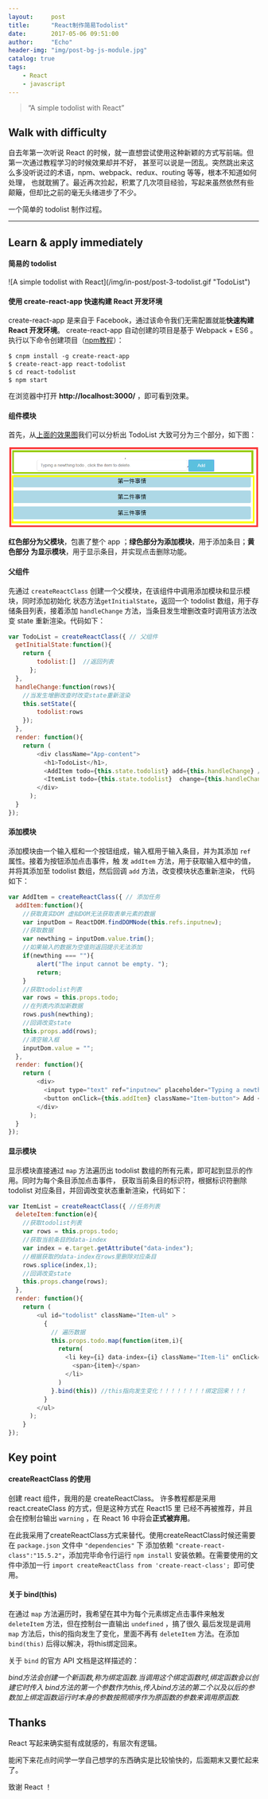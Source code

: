 ```yaml
---
layout:     post
title:      "React制作简易Todolist"
date:       2017-05-06 09:51:00
author:     "Echo"
header-img: "img/post-bg-js-module.jpg"
catalog: true
tags:
    - React
    - javascript
---
```


> “A simple todolist with React”

## Walk with difficulty

自去年第一次听说 React 的时候，就一直想尝试使用这种新颖的方式写前端。但第一次通过教程学习的时候效果却并不好，
甚至可以说是一团乱。突然跳出来这么多没听说过的术语，npm、webpack、redux、routing 等等，根本不知道如何处理，
也就耽搁了。最近再次捡起，积累了几次项目经验，写起来虽然依然有些颠簸，但却比之前的毫无头绪进步了不少。

一个简单的 todolist 制作过程。

---
## Learn & apply immediately 

#### 简易的 todolist

<p id = "TodoList"></p>
![A simple todolist with React](/img/in-post/post-3-todolist.gif "TodoList")

#### 使用 create-react-app 快速构建 React 开发环境

create-react-app 是来自于 Facebook，通过该命令我们无需配置就能**快速构建 React 开发环境**。
create-react-app 自动创建的项目是基于 Webpack + ES6 。
执行以下命令创建项目（[npm教程](http://www.runoob.com/nodejs/nodejs-npm.html)）：

```
$ cnpm install -g create-react-app
$ create-react-app react-todolist
$ cd react-todolist
$ npm start
```

在浏览器中打开 **http://localhost:3000/** ，即可看到效果。

#### 组件模块

首先，从[上面的效果图](#TodoList)我们可以分析出 TodoList 大致可分为三个部分，如下图：

![Todolist structure](/img/in-post/post-4-structure.png "Structure")

**红色部分为父模块**，包裹了整个 app ；**绿色部分为添加模块**，用于添加条目；**黄色部分
为显示模块**，用于显示条目，并实现点击删除功能。

#### 父组件

先通过 `createReactClass` 创建一个父模块，在该组件中调用添加模块和显示模块，同时添加初始化
状态方法`getInitialState`，返回一个 todolist 数组，用于存储条目列表，接着添加 `handleChange`
方法，当条目发生增删改查时调用该方法改变 state 重新渲染。代码如下：

```javascript
var TodoList = createReactClass({ // 父组件
  getInitialState:function(){
    return {
        todolist:[]  //返回列表
      };
  },
  handleChange:function(rows){
    //当发生增删改查时改变state重新渲染
    this.setState({
        todolist:rows
    });
  },
  render: function(){
    return (
        <div className="App-content">
          <h1>TodoList</h1>,
          <AddItem todo={this.state.todolist} add={this.handleChange} />
          <ItemList todo={this.state.todolist}  change={this.handleChange} />
        </div>
      );
  }
});
```

#### 添加模块

添加模块由一个输入框和一个按钮组成，输入框用于输入条目，并为其添加 `ref` 属性。接着为按钮添加点击事件，触
发 `addItem` 方法，用于获取输入框中的值，并将其添加至 todolist 数组，然后回调 `add` 方法，改变模块状态重新渲染，
代码如下：

```javascript
var AddItem = createReactClass({ // 添加任务
  addItem:function(){
    //获取真实DOM 虚拟DOM无法获取表单元素的数据
    var inputDom = ReactDOM.findDOMNode(this.refs.inputnew);
    //获取数据
    var newthing = inputDom.value.trim();
    //如果输入的数据为空值则返回提示无法添加
    if(newthing === ""){
        alert("The input cannot be empty. ");
        return;
    }
    //获取todolist列表
    var rows = this.props.todo;
    //在列表内添加新数据
    rows.push(newthing);
    //回调改变state
    this.props.add(rows);
    //清空输入框
    inputDom.value = "";
  },
  render: function(){
    return (
        <div>
          <input type="text" ref="inputnew" placeholder="Typing a newthing todo , click the item to delete." className="Item-input" />,
          <button onClick={this.addItem} className="Item-button"> Add </button>
        </div>
      );
  }
});
```

#### 显示模块

显示模块直接通过 `map` 方法遍历出 todolist 数组的所有元素，即可起到显示的作用。同时为每个条目添加点击事件，
获取当前条目的标识符，根据标识符删除 todolist 对应条目，并回调改变状态重新渲染，代码如下：

```javascript
var ItemList = createReactClass({ //任务列表
  deleteItem:function(e){
    //获取todolist列表
    var rows = this.props.todo;
    //获取当前条目的data-index
    var index = e.target.getAttribute("data-index");
    //根据获取的data-index在rows里删除对应条目
    rows.splice(index,1);
    //回调改变state
    this.props.change(rows);
  },
  render: function(){
    return (
        <ul id="todolist" className="Item-ul" >
          {
            // 遍历数据
            this.props.todo.map(function(item,i){
              return(
                <li key={i} data-index={i} className="Item-li" onClick={this.deleteItem} > 
                  <span>{item}</span>
                </li>
              )
            }.bind(this)) //this指向发生变化！！！！！！！！绑定回来！！！
          }
        </ul>
      );
    }
});
```
## Key point

#### createReactClass 的使用

创建 react 组件，我用的是 createReactClass。 许多教程都是采用 react.createClass 的方式，但是这种方式在 React15 里
已经不再被推荐，并且会在控制台输出 `warning` ，在 React 16 中将会**正式被弃用**。

在此我采用了createReactClass方式来替代。使用createReactClass时候还需要在 `package.json` 文件中 `"dependencies"` 下
添加依赖 `"create-react-class":"15.5.2"`，添加完毕命令行运行 `npm install` 安装依赖。在需要使用的文件中添加一行
 `import createReactClass from 'create-react-class'; `即可使用。

#### 关于 bind(this)

在通过 `map` 方法遍历时，我希望在其中为每个元素绑定点击事件来触发 `deleteItem` 方法，但在控制台一直输出 `undefined` ，搞了很久
最后发现是调用 `map` 方法后，this的指向发生了变化，里面不再有 `deleteItem` 方法。在添加 `bind(this)` 后得以解决，将this绑定回来。

关于 `bind` 的官方 API 文档是这样描述的：

<cite>bind方法会创建一个新函数,称为绑定函数.当调用这个绑定函数时,绑定函数会以创建它时传入
bind方法的第一个参数作为this,传入bind方法的第二个以及以后的参数加上绑定函数运行时本身的参数按照顺序作为原函数的参数来调用原函数.</cite>

## Thanks

React 写起来确实挺有成就感的，有层次有逻辑。

能闲下来花点时间学一学自己想学的东西确实是比较愉快的，后面期末又要忙起来了。

致谢 React ！

